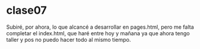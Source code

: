 # clase07
Subiré, por ahora, lo que alcancé a desarrollar en pages.html, pero me falta completar el index.html, que haré entre hoy y mañana ya que ahora tengo taller y pos no puedo hacer todo al mismo tiempo. 
